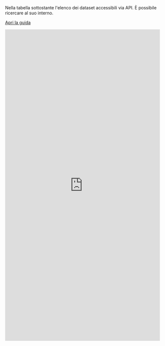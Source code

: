 <div class="flash">
Nella tabella sottostante l'elenco dei dataset accessibili via API. È possibile ricercare al suo interno.
</div>

<p class="float-right"><a href="./">Apri la guida</a></p>

<iframe title="Dataset del data warehouse di ISTAT " aria-label="chart" id="datawrapper-chart-dEDXO" src="https://datawrapper.dwcdn.net/dEDXO/2/" scrolling="no" frameborder="0" style="width: 0; min-width: 100% !important; border: none;" height="1011"></iframe><script type="text/javascript">!function(){"use strict";window.addEventListener("message",(function(a){if(void 0!==a.data["datawrapper-height"])for(var e in a.data["datawrapper-height"]){var t=document.getElementById("datawrapper-chart-"+e)||document.querySelector("iframe[src*='"+e+"']");t&&(t.style.height=a.data["datawrapper-height"][e]+"px")}}))}();
</script>
